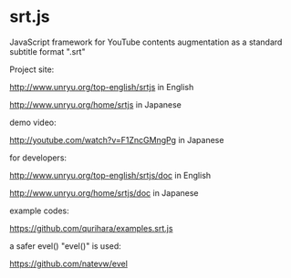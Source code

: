 # srt.js
JavaScript framework for YouTube contents augmentation as a standard subtitle format ".srt"

Project site:

http://www.unryu.org/top-english/srtjs in English

http://www.unryu.org/home/srtjs in Japanese

demo video:

http://youtube.com/watch?v=F1ZncGMngPg in Japanese

for developers:

http://www.unryu.org/top-english/srtjs/doc in English

http://www.unryu.org/home/srtjs/doc in Japanese

example codes:

https://github.com/qurihara/examples.srt.js


a safer evel() "evel()" is used:

https://github.com/natevw/evel
